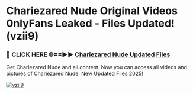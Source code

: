 # Chariezared Nude Original Videos 0nlyFans Leaked - Files Updated! (vzii9)

<h3>🔴 CLICK HERE 🌐==►► <a href="https://tinyurl.com/5h6xmrr3" rel="nofollow">Chariezared Nude Updated Files</a></h3>

Get Chariezared Nude and all content. Now you can access all videos and pictures of Chariezared Nude. New Updated Files 2025!

[![vzii9](https://i.imgur.com/KVD873Z.gif)](https://tinyurl.com/5h6xmrr3)
